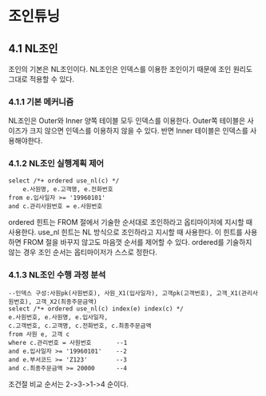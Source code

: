 # 조인튜닝
## 4.1 NL조인
조인의 기본은 NL조인이다. NL조인은 인덱스를 이용한 조인이기 때문에 조인 원리도 그대로 적용할 수 있다.

### 4.1.1 기본 메커니즘
NL조인은 Outer와 Inner 양쪽 테이블 모두 인덱스를 이용한다. Outer쪽 테이블은 사이즈가 크지 않으면 인덱스를 이용하지 않을 수 있다. 반면 Inner 테이블은 인덱스를 사용해야한다.

### 4.1.2 NL조인 실행계획 제어
    select /*+ ordered use_nl(c) */
        e.사원명, e.고객명, e.전화번호
    from e.입사일자 >= '19960101'
    and c.관리사원번호 = e.사원번호

ordered 힌트는 FROM 절에서 기술한 순서대로 조인하라고 옵티마이저에 지시할 때 사용한다. use_nl 힌트는 NL 방식으로 조인하라고 지시할 때 사용한다. 이 힌트를 사용하면 FROM 절을 바꾸지 않고도 마음껏 순서를 제어할 수 있다. ordered를 기술하지 않는 경우 조인 순서는 옵티마이저가 스스로 정한다.

### 4.1.3 NL조인 수행 과정 분석
    --인덱스 구성:사원pk(사원번호), 사원_X1(입사일자), 고객pk(고객번호), 고객_X1(관리사원번호), 고객_X2(최종주문금액)
    select /*+ ordered use_nl(c) index(e) index(c) */
    e.사원번호, e.사원명, e.입사일자,
    c.고객번호, c.고객명, c.전화번호, c.최종주문금액
    from 사원 e, 고객 c
    where c.관리번호 = 사원번호       --1
    and e.입사일자 >= '19960101'    --2
    and e.부서코드 >= 'Z123'        --3
    and c.최종주문금액 >= 20000      --4

조건절 비교 순서는 2->3->1->4 순이다. 
